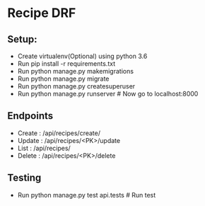 # Recipe DRF


## Setup:

- Create virtualenv(Optional) using python 3.6
- Run pip install -r requirements.txt
- Run python manage.py makemigrations
- Run python manage.py migrate
- Run python manage.py createsuperuser
- Run python manage.py runserver # Now go to localhost:8000

## Endpoints
- Create : /api/recipes/create/ 
- Update : /api/recipes/\<PK\>/update 
- List : /api/recipes/ 
- Delete : /api/recipes/\<PK\>/delete 

## Testing
- Run python manage.py test api.tests # Run test


